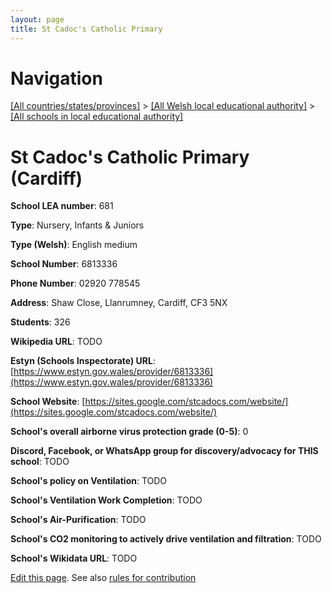 ```yaml
---
layout: page
title: St Cadoc's Catholic Primary
---
```

# Navigation

[[All countries/states/provinces]](../../..) > [[All Welsh local educational authority]](../..) > [[All schools in local educational authority]](..)

# St Cadoc's Catholic Primary (Cardiff)

**School LEA number**: 681

**Type**: Nursery, Infants & Juniors

**Type (Welsh)**: English medium

**School Number**: 6813336

**Phone Number**: 02920 778545

**Address**: Shaw Close, Llanrumney, Cardiff, CF3 5NX

**Students**: 326

**Wikipedia URL**: TODO

**Estyn (Schools Inspectorate) URL**: [https://www.estyn.gov.wales/provider/6813336](https://www.estyn.gov.wales/provider/6813336)

**School Website**: [https://sites.google.com/stcadocs.com/website/](https://sites.google.com/stcadocs.com/website/)

**School's overall airborne virus protection grade (0-5)**: 0

**Discord, Facebook, or WhatsApp group for discovery/advocacy for THIS school**: TODO

**School's policy on Ventilation**: TODO

**School's Ventilation Work Completion**: TODO

**School's Air-Purification**: TODO

**School's CO2 monitoring to actively drive ventilation and filtration**: TODO

**School's Wikidata URL**: TODO




[Edit this page](https://github.com/ventilate-schools/Wales/edit/prif/./Cardiff/St_Cadoc's_Catholic_Primary.md). See also [rules for contribution](../../../contribution-rules/)